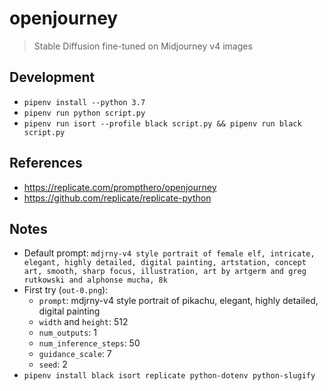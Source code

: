 # openjourney

> Stable Diffusion fine-tuned on Midjourney v4 images

## Development

- `pipenv install --python 3.7`
- `pipenv run python script.py`
- `pipenv run isort --profile black script.py && pipenv run black script.py`

## References

- https://replicate.com/prompthero/openjourney
- https://github.com/replicate/replicate-python

## Notes

- Default prompt: `mdjrny-v4 style portrait of female elf, intricate, elegant, highly detailed, digital painting, artstation, concept art, smooth, sharp focus, illustration, art by artgerm and greg rutkowski and alphonse mucha, 8k`
- First try (`out-0.png`):
  - `prompt`: mdjrny-v4 style portrait of pikachu, elegant, highly detailed, digital painting
  - `width` and `height`: 512
  - `num_outputs`: 1
  - `num_inference_steps`: 50
  - `guidance_scale`: 7
  - `seed`: 2
- `pipenv install black isort replicate python-dotenv python-slugify`
